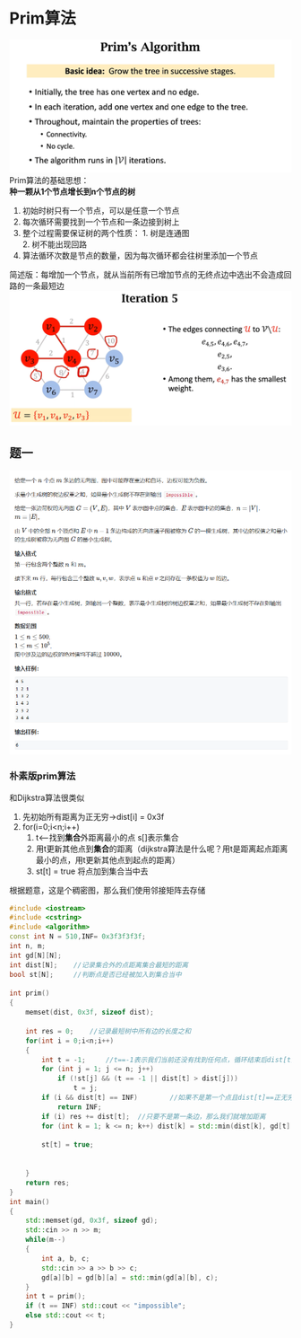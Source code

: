 # Prim算法
![Prim算法的思想](./pic/Idea%20of%20Prim.png)
Prim算法的基础思想：   
**种一颗从1个节点增长到n个节点的树**
1. 初始时树只有一个节点，可以是任意一个节点
2. 每次循环需要找到一个节点和一条边接到树上
3. 整个过程需要保证树的两个性质：
        1. 树是连通图   
        2. 树不能出现回路
4. 算法循环次数是节点的数量，因为每次循环都会往树里添加一个节点

简述版：每增加一个节点，就从当前所有已增加节点的无终点边中选出不会造成回路的一条最短边
![prim算法流程展示](./pic/Prim-Iteration.png)
## 题一
![题一](./pic/Question1.png)
### 朴素版prim算法
和Dijkstra算法很类似     
1. 先初始所有距离为正无穷->dist[i] = 0x3f    
2. for(i=0;i<n;i++)
    1. t<--找到**集合**外距离最小的点 s[]表示集合      
    2. 用t更新其他点到**集合**的距离（dijkstra算法是什么呢？用t是距离起点距离最小的点，用t更新其他点到起点的距离）     
    3. st[t] = true 将点加到集合当中去
   
根据题意，这是个稠密图，那么我们使用邻接矩阵去存储
```cpp
#include <iostream>
#include <cstring>
#include <algorithm>
const int N = 510,INF= 0x3f3f3f3f;
int n, m;
int gd[N][N];
int dist[N];	//记录集合外的点距离集合最短的距离
bool st[N];		//判断点是否已经被加入到集合当中

int prim()
{
	memset(dist, 0x3f, sizeof dist);

	int res = 0;	//记录最短树中所有边的长度之和
	for(int i = 0;i<n;i++)
	{
		int t = -1;		//t==-1表示我们当前还没有找到任何点，循环结束后dist[t]就表示距离集合最近的距离了
		for (int j = 1; j <= n; j++)
			if (!st[j] && (t == -1 || dist[t] > dist[j]))
				t = j;
		if (i && dist[t] == INF)		//如果不是第一个点且dist[t]==正无穷，说明当前距离集合最近的点到集合的距离无穷大，即图不连通，那么不存在生成树
			return INF;
		if (i) res += dist[t];	//只要不是第一条边，那么我们就增加距离
		for (int k = 1; k <= n; k++) dist[k] = std::min(dist[k], gd[t][k]);		//更新集合外的点到集合的距离
		
		st[t] = true;


	}
	return res;
}
int main()
{
	std::memset(gd, 0x3f, sizeof gd);
	std::cin >> n >> m;
	while(m--)
	{
		int a, b, c;
		std::cin >> a >> b >> c;
		gd[a][b] = gd[b][a] = std::min(gd[a][b], c);
	}
	int t = prim();
	if (t == INF) std::cout << "impossible";
	else std::cout << t;
}
```
